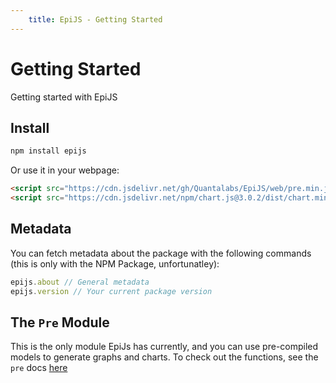 ```yaml
---
    title: EpiJS - Getting Started
---
```


# Getting Started

Getting started with EpiJS

## Install

```sh
npm install epijs
```
Or use it in your webpage:
```HTML
<script src="https://cdn.jsdelivr.net/gh/Quantalabs/EpiJS/web/pre.min.js"></script>
<script src="https://cdn.jsdelivr.net/npm/chart.js@3.0.2/dist/chart.min.js"> <!-- Chart.js is required. -->
```

## Metadata

You can fetch metadata about the package with the following commands (this is only with the NPM Package, unfortunatley):
```js
epijs.about // General metadata
epijs.version // Your current package version
```

## The `Pre` Module

This is the only module EpiJs has currently, and you can use pre-compiled models 
to generate graphs and charts. To check out the functions, see the `pre` docs 
[here](pre.md)

